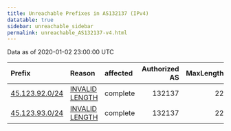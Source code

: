 ```yaml
---
title: Unreachable Prefixes in AS132137 (IPv4)
datatable: true
sidebar: unreachable_sidebar
permalink: unreachable_AS132137-v4.html
---
```


Data as of 2020-01-02 23:00:00 UTC


<div class="datatable-begin"></div>

| Prefix                                                 | Reason                                                                                                    | affected   |   Authorized AS |   MaxLength | Anchor                                       |   unreachable /24s |
|:-------------------------------------------------------|:----------------------------------------------------------------------------------------------------------|:-----------|----------------:|------------:|:---------------------------------------------|-------------------:|
| [45.123.92.0/24](https://stat.ripe.net/45.123.92.0/24) | [INVALID LENGTH](https://rpki-validator.ripe.net/announcement-preview?asn=AS132137&prefix=45.123.92.0/24) | complete   |          132137 |          22 | [APNIC](unreachable_APNIC_RPKI_Root-v4.html) |                  1 |
| [45.123.93.0/24](https://stat.ripe.net/45.123.93.0/24) | [INVALID LENGTH](https://rpki-validator.ripe.net/announcement-preview?asn=AS132137&prefix=45.123.93.0/24) | complete   |          132137 |          22 | [APNIC](unreachable_APNIC_RPKI_Root-v4.html) |                  1 |

<div class="datatable-end"></div>